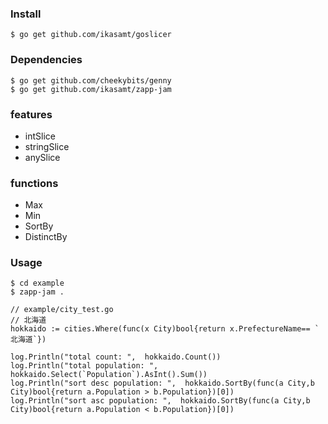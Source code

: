 ### Install

```
$ go get github.com/ikasamt/goslicer
```


### Dependencies

```
$ go get github.com/cheekybits/genny
$ go get github.com/ikasamt/zapp-jam
```

### features

- intSlice
- stringSlice
- anySlice

### functions 

- Max
- Min
- SortBy
- DistinctBy



### Usage

```
$ cd example
$ zapp-jam .
```

```
// example/city_test.go
// 北海道
hokkaido := cities.Where(func(x City)bool{return x.PrefectureName== `北海道`})

log.Println("total count: ",  hokkaido.Count())
log.Println("total population: ",  hokkaido.Select(`Population`).AsInt().Sum())
log.Println("sort desc population: ",  hokkaido.SortBy(func(a City,b City)bool{return a.Population > b.Population})[0])
log.Println("sort asc population: ",  hokkaido.SortBy(func(a City,b City)bool{return a.Population < b.Population})[0])

```